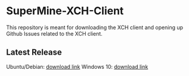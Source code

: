 # SuperMine-XCH-Client
This repository is meant for downloading the XCH client and opening up Github Issues related to the XCH client.

## Latest Release

Ubuntu/Debian: [download link](http://s3.amazonaws.com/artifacts.supermine.io/Supermine-XCH-0.1.5b_amd64.deb)
Windows 10: [download link](http://s3.amazonaws.com/artifacts.supermine.io/Supermine-XCH-0.1.5b_amd64_win64.zip)

